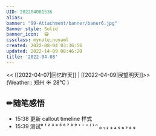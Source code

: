 ```yaml
---
UID: 202204081536 
alias:
banner: "99-Attachment/banner/baner6.jpg"
Banner style: Solid
banner_icon:  😀
cssclass: mynote,noyaml
created: 2022-08-04 03:36:56
updated: 2022-14-09 08:46:20
title: '2022-04-08'
---
```


<< [[2022-04-07|回忆昨天]] | [[2022-04-09|展望明天]]>>　　　　(Weather:: 郑州 ☀️   28°C
)

## ✏随笔感悟

- 15:38 更新 callout timeline 样式
- 15:39 测试⁰ ¹ ² ³ ⁴ ⁵ ⁶ ⁷ ⁸ ⁹ ⁺ ⁻ ⁼ ⁽ ⁾ ⁿ ₀ ₁ ₂ ₃ ₄ ₅ ₆ ₇ ₈ ₉